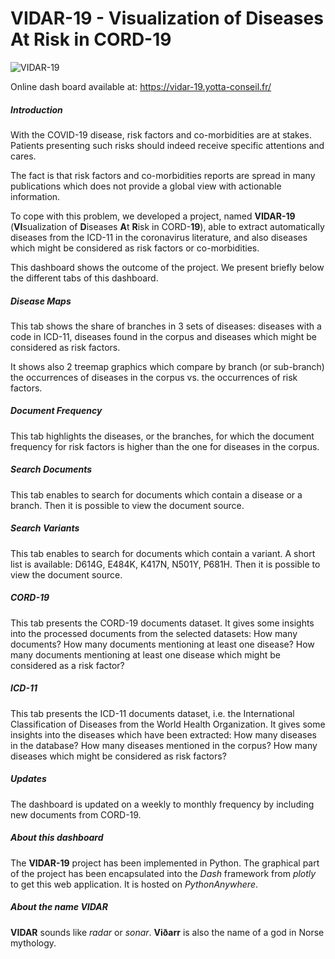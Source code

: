 # VIDAR-19 - Visualization of Diseases At Risk in CORD-19

![VIDAR-19](https://fran6wol.eu.pythonanywhere.com/assets/img/vidar_wm2.png)

Online dash board available at: https://vidar-19.yotta-conseil.fr/

##### Introduction

With the COVID-19 disease, risk factors and co-morbidities are at stakes. Patients presenting such risks should indeed receive specific attentions and cares.

The fact is that risk factors and co-morbidities reports are spread in many publications which does not provide a global view with actionable information.

To cope with this problem, we developed a project, named **VIDAR-19** (**VI**sualization of **D**iseases **A**t **R**isk in CORD-**19**), able to extract automatically diseases from the ICD-11 in the coronavirus literature, and also diseases which might be considered as risk factors or co-morbidities.

This dashboard shows the outcome of the project. We present briefly below the different tabs of this dashboard.

##### Disease Maps

This tab shows the share of branches in 3 sets of diseases: diseases with a code in ICD-11, diseases found in the corpus and diseases which might be considered as risk factors.

It shows also 2 treemap graphics which compare by branch (or sub-branch) the occurrences of diseases in the corpus vs. the occurrences of risk factors.

##### Document Frequency

This tab highlights the diseases, or the branches, for which the document frequency for risk factors is higher than the one for diseases in the corpus.

##### Search Documents

This tab enables to search for documents which contain a disease or a branch. Then it is possible to view the document source.

##### Search Variants

This tab enables to search for documents which contain a variant. A short list is available: D614G, E484K, K417N, N501Y, P681H. Then it is possible to view the document source.

##### CORD-19

This tab presents the CORD-19 documents dataset. It gives some insights into the processed documents from the selected datasets: How many documents? How many documents mentioning at least one disease? How many documents mentioning at least one disease which might be considered as a risk factor?

##### ICD-11

This tab presents the ICD-11 documents dataset, i.e. the International Classification of Diseases from the World Health Organization. It gives some insights into the diseases which have been extracted: How many diseases in the database? How many diseases mentioned in the corpus? How many diseases which might be considered as risk factors?

##### Updates

The dashboard is updated on a weekly to monthly frequency by including new documents from CORD-19.

##### About this dashboard

The **VIDAR-19** project has been implemented in Python. The graphical part of the project has been encapsulated into the *Dash* framework from *plotly* to get this web application. It is hosted on *PythonAnywhere*.

##### About the name VIDAR

**VIDAR** sounds like *radar* or *sonar*. **Vi&#240;arr** is also the name of a god in Norse mythology.
